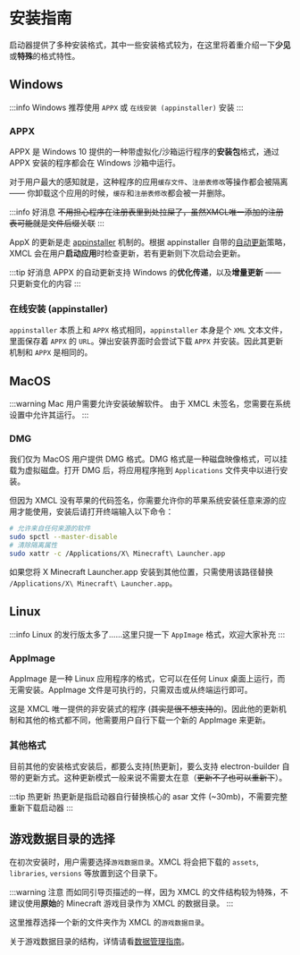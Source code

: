 # 安装指南

启动器提供了多种安装格式，其中一些安装格式较为，在这里将着重介绍一下**少见**或**特殊**的格式特性。

## Windows

:::info
Windows 推荐使用 `APPX` 或 `在线安装 (appinstaller)` 安装
:::

### APPX

APPX 是 Windows 10 提供的一种带虚拟化/沙箱运行程序的**安装包**格式，通过 APPX 安装的程序都会在 Windows 沙箱中运行。

对于用户最大的感知就是，这种程序的应用`缓存文件`、`注册表修改`等操作都会被隔离 —— 你卸载这个应用的时候，`缓存`和`注册表修改`都会被一并删除。

:::info 好消息
~~不用担心程序在注册表里到处拉屎了，虽然XMCL唯一添加的注册表可能就是文件后缀关联~~
:::

AppX 的更新是走 [appinstaller](https://learn.microsoft.com/en-us/windows/msix/app-installer/auto-update-and-repair--overview#app-installer-file) 机制的。根据 appinstaller 自带的[自动更新](https://learn.microsoft.com/en-us/windows/msix/app-installer/auto-update-and-repair--overview#automatic-updates)策略，XMCL 会在用户**启动应用**时检查更新，若有更新则下次启动会更新。

:::tip 好消息
APPX 的自动更新支持 Windows 的**优化传递**，以及**增量更新** —— 只更新变化的内容
:::

### 在线安装 (appinstaller)

`appinstaller` 本质上和 `APPX` 格式相同，`appinstaller` 本身是个 `XML` 文本文件，里面保存着 `APPX` 的 `URL`。弹出安装界面时会尝试下载 `APPX` 并安装。因此其更新机制和 `APPX` 是相同的。

## MacOS

:::warning
Mac 用户需要允许安装破解软件。
由于 XMCL 未签名，您需要在系统设置中允许其运行。
:::

### DMG

我们仅为 MacOS 用户提供 DMG 格式。DMG 格式是一种磁盘映像格式，可以挂载为虚拟磁盘。打开 DMG 后，将应用程序拖到 `Applications` 文件夹中以进行安装。

但因为 XMCL 没有苹果的代码签名，你需要允许你的苹果系统安装任意来源的应用才能使用，安装后请打开终端输入以下命令：

```sh
# 允许来自任何来源的软件
sudo spctl --master-disable
# 清除隔离属性
sudo xattr -c /Applications/X\ Minecraft\ Launcher.app
```

如果您将 X Minecraft Launcher.app 安装到其他位置，只需使用该路径替换 `/Applications/X\ Minecraft\ Launcher.app`。

## Linux

:::info
Linux 的发行版太多了……这里只提一下 `AppImage` 格式，欢迎大家补充
:::

### AppImage

AppImage 是一种 Linux 应用程序的格式，它可以在任何 Linux 桌面上运行，而无需安装。AppImage 文件是可执行的，只需双击或从终端运行即可。

这是 XMCL 唯一提供的非安装式的程序 (~~其实是很不想支持的~~)。因此他的更新机制和其他的格式都不同，他需要用户自行下载一个新的 AppImage 来更新。

### 其他格式

目前其他的安装格式安装后，都要么支持[热更新]，要么支持 electron-builder 自带的更新方式。这种更新模式一般来说不需要太在意（~~更新不了也可以重新下~~）。

:::tip 热更新
热更新是指启动器自行替换核心的 asar 文件 (~30mb)，不需要完整重新下载启动器
:::

## 游戏数据目录的选择

在初次安装时，用户需要选择`游戏数据目录`。XMCL 将会把下载的 `assets`, `libraries`, `versions` 等放置到这个目录下。

:::warning 注意
而如同引导页描述的一样，因为 XMCL 的文件结构较为特殊，不建议使用**原始**的 Minecraft 游戏目录作为 XMCL 的数据目录。
:::

这里推荐选择一个新的文件夹作为 XMCL 的`游戏数据目录`。

关于游戏数据目录的结构，详情请看[数据管理指南](/zh/guide/manage.md#minecraft-相关数据)。
